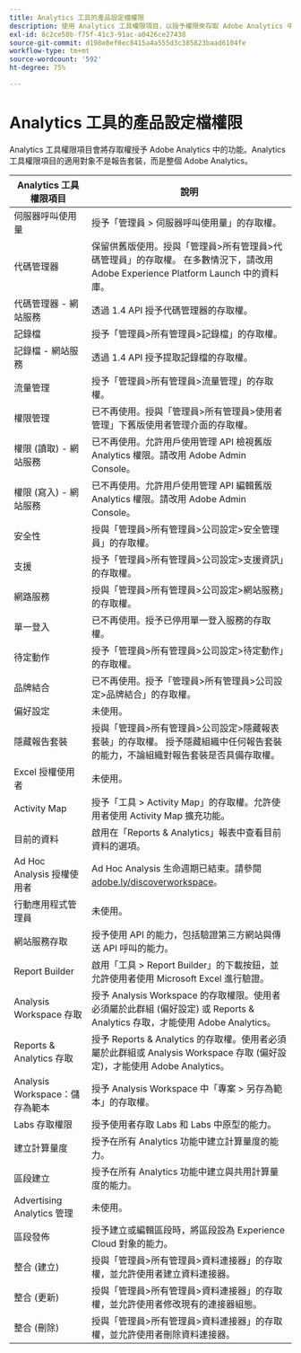 ```yaml
---
title: Analytics 工具的產品設定檔權限
description: 使用 Analytics 工具權限項目，以授予權限來存取 Adobe Analytics 中的功能。
exl-id: 8c2ce50b-f75f-41c3-91ac-a0426ce27438
source-git-commit: d198e8ef0ec8415a4a555d3c385823baad6104fe
workflow-type: tm+mt
source-wordcount: '592'
ht-degree: 75%

---
```


# Analytics 工具的產品設定檔權限

Analytics 工具權限項目會將存取權授予 Adobe Analytics 中的功能。Analytics 工具權限項目的適用對象不是報告套裝，而是整個 Adobe Analytics。

| Analytics 工具權限項目 | 說明 |
|----|----|
| 伺服器呼叫使用量 | 授予「管理員 > 伺服器呼叫使用量」的存取權。 |
| 代碼管理器 | 保留供舊版使用。授與「管理員>所有管理員>代碼管理員」的存取權。 在多數情況下，請改用 Adobe Experience Platform Launch 中的資料庫。 |
| 代碼管理器 - 網站服務 | 透過 1.4 API 授予代碼管理器的存取權。 |
| 記錄檔 | 授予「管理員>所有管理員>記錄檔」的存取權。 |
| 記錄檔 - 網站服務 | 透過 1.4 API 授予提取記錄檔的存取權。 |
| 流量管理 | 授予「管理員>所有管理員>流量管理」的存取權。 |
| 權限管理 | 已不再使用。授與「管理員>所有管理員>使用者管理」下舊版使用者管理介面的存取權。 |
| 權限 (讀取) - 網站服務 | 已不再使用。允許用戶使用管理 API 檢視舊版 Analytics 權限。請改用 Adobe Admin Console。 |
| 權限 (寫入) - 網站服務 | 已不再使用。允許用戶使用管理 API 編輯舊版 Analytics 權限。請改用 Adobe Admin Console。 |
| 安全性 | 授與「管理員>所有管理員>公司設定>安全管理員」的存取權。 |
| 支援 | 授予「管理員>所有管理員>公司設定>支援資訊」的存取權。 |
| 網路服務 | 授與「管理員>所有管理員>公司設定>網站服務」的存取權。 |
| 單一登入 | 已不再使用。授予已停用單一登入服務的存取權。 |
| 待定動作 | 授予「管理員>所有管理員>公司設定>待定動作」的存取權。 |
| 品牌結合 | 已不再使用。授予「管理員>所有管理員>公司設定>品牌結合」的存取權。 |
| 偏好設定 | 未使用。 |
| 隱藏報告套裝 | 授與「管理員>所有管理員>公司設定>隱藏報表套裝」的存取權。 授予隱藏組織中任何報告套裝的能力，不論組織對報告套裝是否具備存取權。 |
| Excel 授權使用者 | 未使用。 |
| Activity Map | 授予「工具 > Activity Map」的存取權。允許使用者使用 Activity Map 擴充功能。 |
| 目前的資料 | 啟用在「Reports &amp; Analytics」報表中查看目前資料的選項。 |
|  Ad Hoc Analysis 授權使用者 | Ad Hoc Analysis 生命週期已結束。請參閱 [adobe.ly/discoverworkspace](https://adobe.ly/discoverworkspace)。 |
| 行動應用程式管理員 | 未使用。 |
| 網站服務存取 | 授予使用 API 的能力，包括驗證第三方網站與傳送 API 呼叫的能力。 |
| Report Builder | 啟用「工具 > Report Builder」的下載按鈕，並允許使用者使用 Microsoft Excel 進行驗證。 |
| Analysis Workspace 存取 | 授予 Analysis Workspace 的存取權限。使用者必須屬於此群組 (偏好設定) 或 Reports &amp; Analytics 存取，才能使用 Adobe Analytics。 |
| Reports &amp; Analytics 存取 | 授予 Reports &amp; Analytics 的存取權。使用者必須屬於此群組或 Analysis Workspace 存取 (偏好設定)，才能使用 Adobe Analytics。 |
| Analysis Workspace：儲存為範本 | 授予 Analysis Workspace 中「專案 > 另存為範本」的存取權。 |
| Labs 存取權限 | 授予使用者存取 Labs 和 Labs 中原型的能力。 |
| 建立計算量度 | 授予在所有 Analytics 功能中建立計算量度的能力。 |
| 區段建立 | 授予在所有 Analytics 功能中建立與共用計算量度的能力。 |
| Advertising Analytics 管理 | 未使用。 |
| 區段發佈 | 授予建立或編輯區段時，將區段設為 Experience Cloud 對象的能力。 |
| 整合 (建立) | 授與「管理員>所有管理員>資料連接器」的存取權，並允許使用者建立資料連接器。 |
| 整合 (更新) | 授與「管理員>所有管理員>資料連接器」的存取權，並允許使用者修改現有的連接器組態。 |
| 整合 (刪除) | 授與「管理員>所有管理員>資料連接器」的存取權，並允許使用者刪除資料連接器。 |
